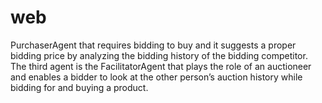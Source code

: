 # web
PurchaserAgent that requires bidding
to buy and it suggests a proper bidding price by analyzing the bidding history of the
bidding competitor. The third agent is the FacilitatorAgent that plays the role of an
auctioneer and enables a bidder to look at the other person’s auction history while
bidding for and buying a product.
